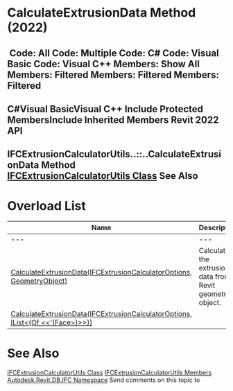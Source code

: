 # CalculateExtrusionData Method (2022)

﻿
 Code: All Code: Multiple Code: C# Code: Visual Basic Code: Visual C++  Members: Show All Members: Filtered Members: Filtered Members: Filtered   
---  
C#Visual BasicVisual C++
Include Protected MembersInclude Inherited Members
Revit 2022 API  
---  
IFCExtrusionCalculatorUtils..::..CalculateExtrusionData Method   
[IFCExtrusionCalculatorUtils Class](926b73c9-932f-d429-e316-a905a9434fca.md "IFCExtrusionCalculatorUtils Class") See Also  
---  
# Overload List
| Name | Description |
| --- | --- |
| --- | --- | --- |
| [CalculateExtrusionData(IFCExtrusionCalculatorOptions, GeometryObject)](2586cb51-7d19-2f3a-d4e6-cc9cfc913a3c.md "CalculateExtrusionData Method \(IFCExtrusionCalculatorOptions, GeometryObject\)") | Calculates the extrusion data from a Revit geometry object. |
| [CalculateExtrusionData(IFCExtrusionCalculatorOptions, IList<(Of <<'(Face>)>>))](09db98bd-c3ac-7977-7ad5-3c1178f1d633.md "CalculateExtrusionData Method \(IFCExtrusionCalculatorOptions, IList\(Face\)\)") |

# See Also
[IFCExtrusionCalculatorUtils Class](926b73c9-932f-d429-e316-a905a9434fca.md "IFCExtrusionCalculatorUtils Class")
[IFCExtrusionCalculatorUtils Members](f0d27ee7-5627-cdfe-5c18-f2886bb48585.md "IFCExtrusionCalculatorUtils Members")
[Autodesk.Revit.DB.IFC Namespace](b823fafb-1ba1-896b-4097-142c2817ce74.md "Autodesk.Revit.DB.IFC Namespace")
Send comments on this topic to 